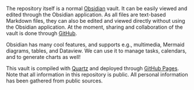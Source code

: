 The repository itself is a normal [Obsidian](https://obsidian.md/) vault. It can be easily viewed and edited through the Obsidian application. As all files are text-based Markdown files, they can also be edited and viewed directly without using the Obsidian application.
At the moment, sharing and collaboration of the vault is done through [GitHub](https://github.com/).

Obsidian has many cool features, and supports e.g., multimedia, Mermaid diagrams, tables, and Dataview. We can use it to manage tasks, calendars, and to generate charts as well!

This vault is compiled with [Quartz](https://github.com/jackyzha0/quartz/) and deployed through [GitHub Pages](github.com). Note that all information in this repository is public. All personal information has been gathered from public sources.